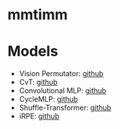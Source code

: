 # mmtimm

# Models
- Vision Permutator: [github](https://github.com/Andrew-Qibin/VisionPermutator)
- CvT: [github](https://github.com/microsoft/CvT)
- Convolutional MLP: [github](https://github.com/SHI-Labs/Convolutional-MLPs)
- CycleMLP: [github](https://github.com/ShoufaChen/CycleMLP)
- Shuffle-Transformer: [github](https://github.com/mulinmeng/Shuffle-Transformer)
- iRPE: [github](https://github.com/microsoft/Cream)
